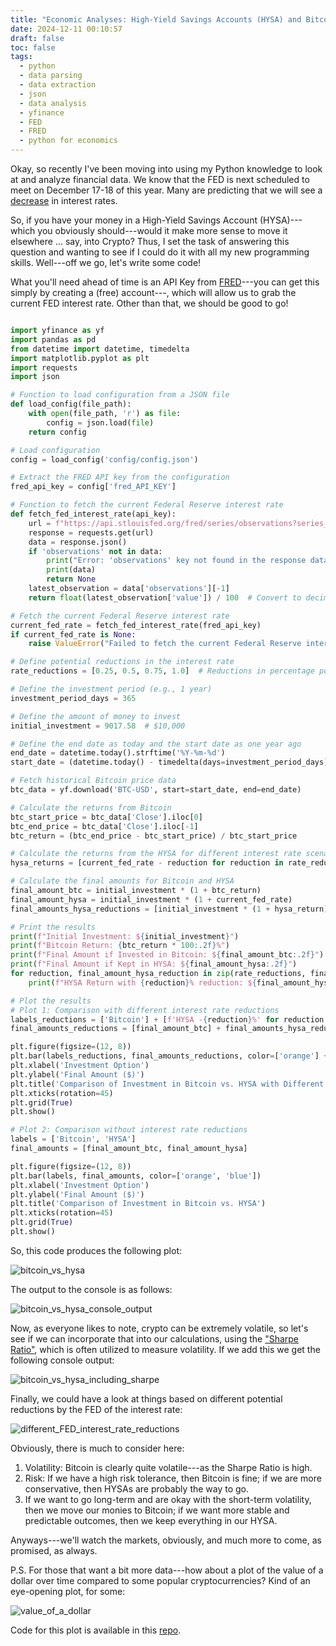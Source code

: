 ```yaml
---
title: "Economic Analyses: High-Yield Savings Accounts (HYSA) and Bitcoin ... Given Posible Reduction in the Interest Rate by the FED"
date: 2024-12-11 00:10:57
draft: false
toc: false
tags:
  - python
  - data parsing
  - data extraction
  - json
  - data analysis
  - yfinance
  - FED
  - FRED
  - python for economics
---
```


Okay, so recently I've been moving into using my Python knowledge to look at and analyze financial data. We know that the FED is next scheduled to meet on December 17-18 of this year. Many are predicting that we will see a [decrease](https://www.cnbc.com/2024/12/07/the-fed-is-on-course-to-cut-interest-rates-in-december-but-what-happens-next-is-anyones-guess.html#:~:text=Economy-,The%20Fed%20is%20on%20course%20to%20cut%20interest%20rates%20in,happens%20next%20is%20anyone's%20guess&text=The%20not%2Dtoo%2Dhot%2C,needed%20to%20cut%20interest%20rates.) in interest rates.

So, if you have your money in a High-Yield Savings Account (HYSA)---which you obviously should---would it make more sense to move it elsewhere ... say, into Crypto? Thus, I set the task of answering this question and wanting to see if I could do it with all my new programming skills. Well---off we go, let's write some code!

What you'll need ahead of time is an API Key from [FRED](https://fred.stlouisfed.org)---you can get this simply by creating a (free) account---, which will allow us to grab the current FED interest rate. Other than that, we should be good to go!

```python

import yfinance as yf
import pandas as pd
from datetime import datetime, timedelta
import matplotlib.pyplot as plt
import requests
import json

# Function to load configuration from a JSON file
def load_config(file_path):
    with open(file_path, 'r') as file:
        config = json.load(file)
    return config

# Load configuration
config = load_config('config/config.json')

# Extract the FRED API key from the configuration
fred_api_key = config['fred_API_KEY']

# Function to fetch the current Federal Reserve interest rate
def fetch_fed_interest_rate(api_key):
    url = f"https://api.stlouisfed.org/fred/series/observations?series_id=FEDFUNDS&api_key={api_key}&file_type=json"
    response = requests.get(url)
    data = response.json()
    if 'observations' not in data:
        print("Error: 'observations' key not found in the response data")
        print(data)
        return None
    latest_observation = data['observations'][-1]
    return float(latest_observation['value']) / 100  # Convert to decimal

# Fetch the current Federal Reserve interest rate
current_fed_rate = fetch_fed_interest_rate(fred_api_key)
if current_fed_rate is None:
    raise ValueError("Failed to fetch the current Federal Reserve interest rate")

# Define potential reductions in the interest rate
rate_reductions = [0.25, 0.5, 0.75, 1.0]  # Reductions in percentage points

# Define the investment period (e.g., 1 year)
investment_period_days = 365

# Define the amount of money to invest
initial_investment = 9017.58  # $10,000

# Define the end date as today and the start date as one year ago
end_date = datetime.today().strftime('%Y-%m-%d')
start_date = (datetime.today() - timedelta(days=investment_period_days)).strftime('%Y-%m-%d')

# Fetch historical Bitcoin price data
btc_data = yf.download('BTC-USD', start=start_date, end=end_date)

# Calculate the returns from Bitcoin
btc_start_price = btc_data['Close'].iloc[0]
btc_end_price = btc_data['Close'].iloc[-1]
btc_return = (btc_end_price - btc_start_price) / btc_start_price

# Calculate the returns from the HYSA for different interest rate scenarios
hysa_returns = [current_fed_rate - reduction for reduction in rate_reductions]

# Calculate the final amounts for Bitcoin and HYSA
final_amount_btc = initial_investment * (1 + btc_return)
final_amount_hysa = initial_investment * (1 + current_fed_rate)
final_amounts_hysa_reductions = [initial_investment * (1 + hysa_return) for hysa_return in hysa_returns]

# Print the results
print(f"Initial Investment: ${initial_investment}")
print(f"Bitcoin Return: {btc_return * 100:.2f}%")
print(f"Final Amount if Invested in Bitcoin: ${final_amount_btc:.2f}")
print(f"Final Amount if Kept in HYSA: ${final_amount_hysa:.2f}")
for reduction, final_amount_hysa_reduction in zip(rate_reductions, final_amounts_hysa_reductions):
    print(f"HYSA Return with {reduction}% reduction: ${final_amount_hysa_reduction:.2f}")

# Plot the results
# Plot 1: Comparison with different interest rate reductions
labels_reductions = ['Bitcoin'] + [f'HYSA -{reduction}%' for reduction in rate_reductions]
final_amounts_reductions = [final_amount_btc] + final_amounts_hysa_reductions

plt.figure(figsize=(12, 8))
plt.bar(labels_reductions, final_amounts_reductions, color=['orange'] + ['blue'] * len(rate_reductions))
plt.xlabel('Investment Option')
plt.ylabel('Final Amount ($)')
plt.title('Comparison of Investment in Bitcoin vs. HYSA with Different Interest Rate Reductions')
plt.xticks(rotation=45)
plt.grid(True)
plt.show()

# Plot 2: Comparison without interest rate reductions
labels = ['Bitcoin', 'HYSA']
final_amounts = [final_amount_btc, final_amount_hysa]

plt.figure(figsize=(12, 8))
plt.bar(labels, final_amounts, color=['orange', 'blue'])
plt.xlabel('Investment Option')
plt.ylabel('Final Amount ($)')
plt.title('Comparison of Investment in Bitcoin vs. HYSA')
plt.xticks(rotation=45)
plt.grid(True)
plt.show()
```

So, this code produces the following plot:

![bitcoin_vs_hysa](/images/imgforblogposts/post_37/general_bitcoin_vs_hysa.png)

The output to the console is as follows:

![bitcoin_vs_hysa_console_output](/images/imgforblogposts/post_37/console_output_hysa_v_bitcoin.png)

Now, as everyone likes to note, crypto can be extremely volatile, so let's see if we can incorporate that into our calculations, using the ["Sharpe Ratio"](https://www.investing.com/academy/analysis/sharpe-ratio-definition/?utm_source=google&utm_medium=cpc&utm_campaign=21962679734&utm_content=723521203853&utm_term=dsa-1651811503903_&GL_Ad_ID=723521203853&GL_Campaign_ID=21962679734&ISP=1&gad_source=1&gbraid=0AAAAABIq5T6BdsHmRDmyaLYRD3_CimZ5F&gclid=CjwKCAiAjeW6BhBAEiwAdKltMtlJokJsEFbWAPpqUNC80912n2VY3zUTfRCi7N-bHtwiZXlAYY5teRoChbgQAvD_BwE), which is often utilized to measure volatility. If we add this we get the following console output:

![bitcoin_vs_hysa_including_sharpe](/images/imgforblogposts/post_37/outputs_with_sharpe_ratio.png)

Finally, we could have a look at things based on different potential reductions by the FED of the interest rate:

![different_FED_interest_rate_reductions](/images/imgforblogposts/post_37/bitcoin_vs_different_fed_rate_reductions.png)

Obviously, there is much to consider here:

1. Volatility: Bitcoin is clearly quite volatile---as the Sharpe Ratio is high. 
2. Risk: If we have a high risk tolerance, then Bitcoin is fine; if we are more conservative, then HYSAs are probably the way to go.
3. If we want to go long-term and are okay with the short-term volatility, then we move our monies to Bitcoin; if we want more stable and predictable outcomes, then we keep everything in our HYSA.

Anyways---we'll watch the markets, obviously, and much more to come, as promised, as always.

P.S. For those that want a bit more data---how about a plot of the value of a dollar over time compared to some popular cryptocurrencies? Kind of an eye-opening plot, for some:

![value_of_a_dollar](/images/imgforblogposts/post_37/value_of_a_dollar_over_time.png)

Code for this plot is available in this [repo](https://github.com/kspicer80/crypto_vs_us_dollar/tree/main).